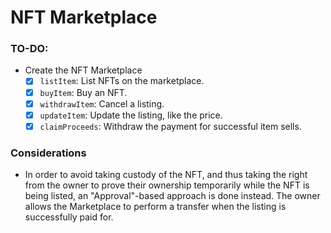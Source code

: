 # NFT Marketplace

### TO-DO:

- Create the NFT Marketplace
  - [x] `listItem`: List NFTs on the marketplace.
  - [x] `buyItem`: Buy an NFT.
  - [x] `withdrawItem`: Cancel a listing.
  - [x] `updateItem`: Update the listing, like the price.
  - [x] `claimProceeds`: Withdraw the payment for successful item sells.

### Considerations

- In order to avoid taking custody of the NFT, and thus taking the right from the owner to prove their ownership temporarily while the NFT is being listed, an "Approval"-based approach is done instead. The owner allows the Marketplace to perform a transfer when the listing is successfully paid for.
